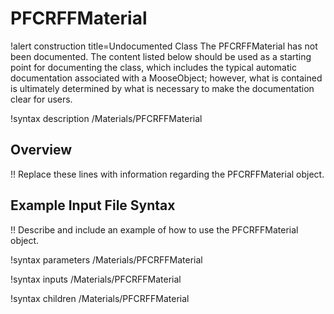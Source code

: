 # PFCRFFMaterial

!alert construction title=Undocumented Class
The PFCRFFMaterial has not been documented. The content listed below should be used as a starting point for
documenting the class, which includes the typical automatic documentation associated with a
MooseObject; however, what is contained is ultimately determined by what is necessary to make the
documentation clear for users.

!syntax description /Materials/PFCRFFMaterial

## Overview

!! Replace these lines with information regarding the PFCRFFMaterial object.

## Example Input File Syntax

!! Describe and include an example of how to use the PFCRFFMaterial object.

!syntax parameters /Materials/PFCRFFMaterial

!syntax inputs /Materials/PFCRFFMaterial

!syntax children /Materials/PFCRFFMaterial
